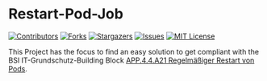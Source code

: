 # Restart-Pod-Job
[![Contributors][contributors-shield]][contributors-url]
[![Forks][forks-shield]][forks-url]
[![Stargazers][stars-shield]][stars-url]
[![Issues][issues-shield]][issues-url]
[![MIT License][license-shield]][license-url]

This Project has the focus to find an easy solution to get compliant with the BSI IT-Grundschutz-Building Block [APP.4.4.A21 Regelmäßiger Restart von Pods](https://www.bsi.bund.de/SharedDocs/Downloads/DE/BSI/Grundschutz/IT-GS-Kompendium_Einzel_PDFs_2022/06_APP_Anwendungen/APP_4_4_Kubernetes_Edition_2022.pdf?__blob=publicationFile&v=3).

[contributors-shield]: https://img.shields.io/github/contributors/SteveDetm/Restart-Pod-Job.svg?style=for-the-badge
[contributors-url]: https://github.com/SteveDetm/Restart-Pod-Job/graphs/contributors
[forks-shield]: https://img.shields.io/github/forks/SteveDetm/Restart-Pod-Job.svg?style=for-the-badge
[forks-url]: https://github.com/SteveDetm/Restart-Pod-Job/network/members
[stars-shield]: https://img.shields.io/github/stars/SteveDetm/Restart-Pod-Job.svg?style=for-the-badge
[stars-url]: https://github.com/SteveDetm/Restart-Pod-Job/stargazers
[issues-shield]: https://img.shields.io/github/issues/SteveDetm/Restart-Pod-Job.svg?style=for-the-badge
[issues-url]: https://github.com/SteveDetm/Restart-Pod-Job/issues
[license-shield]: https://img.shields.io/github/license/SteveDetm/Restart-Pod-Job.svg?style=for-the-badge
[license-url]: https://github.com/SteveDetm/Restart-Pod-Job/blob/main/LICENSE.txt
